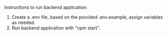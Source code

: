 Instructions to run backend application:

1) Create a .env file, based on the provided .env.example, assign variables as needed.
2) Run backend application with "npm start".
